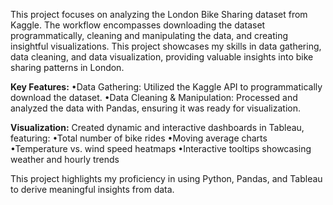 This project focuses on analyzing the London Bike Sharing dataset from Kaggle. The workflow encompasses downloading the dataset programmatically, cleaning and manipulating the data, and creating insightful visualizations. This project showcases my skills in data gathering, data cleaning, and data visualization, providing valuable insights into bike sharing patterns in London.

**Key Features:**
•Data Gathering: Utilized the Kaggle API to programmatically download the dataset.
•Data Cleaning & Manipulation: Processed and analyzed the data with Pandas, ensuring it was ready for visualization.

**Visualization:** Created dynamic and interactive dashboards in Tableau, featuring:
•Total number of bike rides
•Moving average charts
•Temperature vs. wind speed heatmaps
•Interactive tooltips showcasing weather and hourly trends

This project highlights my proficiency in using Python, Pandas, and Tableau to derive meaningful insights from data.






